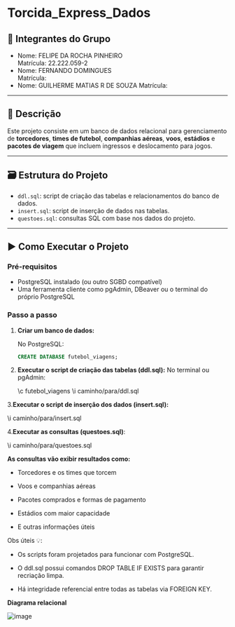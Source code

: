 # Torcida_Express_Dados
## 👥 Integrantes do Grupo

- Nome: FELIPE DA ROCHA PINHEIRO  
  Matrícula: 22.222.059-2 
- Nome: FERNANDO DOMINGUES   
  Matrícula:   
- Nome: GUILHERME MATIAS R DE SOUZA 
  Matrícula: 

---

## 📄 Descrição

Este projeto consiste em um banco de dados relacional para gerenciamento de **torcedores**, **times de futebol**, **companhias aéreas**, **voos**, **estádios** e **pacotes de viagem** que incluem ingressos e deslocamento para jogos.

---

## 🗃️ Estrutura do Projeto

- `ddl.sql`: script de criação das tabelas e relacionamentos do banco de dados.
- `insert.sql`: script de inserção de dados nas tabelas.
- `questoes.sql`: consultas SQL com base nos dados do projeto.

---

## ▶️ Como Executar o Projeto

### Pré-requisitos

- PostgreSQL instalado (ou outro SGBD compatível)
- Uma ferramenta cliente como pgAdmin, DBeaver ou o terminal do próprio PostgreSQL

### Passo a passo

1. **Criar um banco de dados:**

   No PostgreSQL:
   ```sql
   CREATE DATABASE futebol_viagens;

2. **Executar o script de criação das tabelas (ddl.sql):**
No terminal ou pgAdmin:

    \c futebol_viagens
    \i caminho/para/ddl.sql
   
3.**Executar o script de inserção dos dados (insert.sql):**

  \i caminho/para/insert.sql
  
4.**Executar as consultas (questoes.sql)**:

  \i caminho/para/questoes.sql

  
**As consultas vão exibir resultados como:**

- Torcedores e os times que torcem

- Voos e companhias aéreas

- Pacotes comprados e formas de pagamento

- Estádios com maior capacidade

- E outras informações úteis

Obs úteis 💡:

- Os scripts foram projetados para funcionar com PostgreSQL.

- O ddl.sql possui comandos DROP TABLE IF EXISTS para garantir recriação limpa.

- Há integridade referencial entre todas as tabelas via FOREIGN KEY.

**Diagrama relacional**

![image](https://github.com/user-attachments/assets/e89cc701-8b38-4944-a865-92585d9c14f8)
